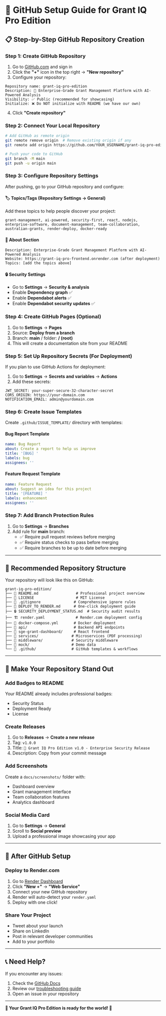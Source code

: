 # 🚀 GitHub Setup Guide for Grant IQ Pro Edition

## 📋 **Step-by-Step GitHub Repository Creation**

### **Step 1: Create GitHub Repository**
1. Go to [GitHub.com](https://github.com) and sign in
2. Click the **"+"** icon in the top right → **"New repository"**
3. Configure your repository:

```
Repository name: grant-iq-pro-edition
Description: 🎯 Enterprise-Grade Grant Management Platform with AI-Powered Analysis
Visibility: ✅ Public (recommended for showcasing)
Initialize: ❌ Do NOT initialize with README (we have our own)
```

4. Click **"Create repository"**

### **Step 2: Connect Your Local Repository**
```bash
# Add GitHub as remote origin
git remote remove origin  # Remove existing origin if any
git remote add origin https://github.com/YOUR_USERNAME/grant-iq-pro-edition.git

# Push your code to GitHub
git branch -M main
git push -u origin main
```

### **Step 3: Configure Repository Settings**
After pushing, go to your GitHub repository and configure:

#### **🏷️ Topics/Tags** (Repository Settings → General)
Add these topics to help people discover your project:
```
grant-management, ai-powered, security-first, react, nodejs, 
enterprise-software, document-management, team-collaboration, 
australian-grants, render-deploy, docker-ready
```

#### **📝 About Section**
```
Description: Enterprise-Grade Grant Management Platform with AI-Powered Analysis
Website: https://grant-iq-pro-frontend.onrender.com (after deployment)
Topics: [add the topics above]
```

#### **🔒 Security Settings**
- Go to **Settings** → **Security & analysis**
- Enable **Dependency graph** ✅
- Enable **Dependabot alerts** ✅
- Enable **Dependabot security updates** ✅

### **Step 4: Create GitHub Pages (Optional)**
1. Go to **Settings** → **Pages**
2. Source: **Deploy from a branch**
3. Branch: **main** / folder: **/ (root)**
4. This will create a documentation site from your README

### **Step 5: Set Up Repository Secrets (For Deployment)**
If you plan to use GitHub Actions for deployment:

1. Go to **Settings** → **Secrets and variables** → **Actions**
2. Add these secrets:
```
JWT_SECRET: your-super-secure-32-character-secret
CORS_ORIGIN: https://your-domain.com
NOTIFICATION_EMAIL: admin@yourdomain.com
```

### **Step 6: Create Issue Templates**
Create `.github/ISSUE_TEMPLATE/` directory with templates:

#### Bug Report Template
```yaml
name: Bug Report
about: Create a report to help us improve
title: '[BUG] '
labels: bug
assignees: ''
```

#### Feature Request Template  
```yaml
name: Feature Request
about: Suggest an idea for this project
title: '[FEATURE] '
labels: enhancement
assignees: ''
```

### **Step 7: Add Branch Protection Rules**
1. Go to **Settings** → **Branches**
2. Add rule for **main** branch:
   - ✅ Require pull request reviews before merging
   - ✅ Require status checks to pass before merging
   - ✅ Require branches to be up to date before merging

---

## 🎯 **Recommended Repository Structure**

Your repository will look like this on GitHub:

```
grant-iq-pro-edition/
├── 📄 README.md                 # Professional project overview
├── 📄 LICENSE                   # MIT License
├── 📄 .gitignore               # Comprehensive ignore rules
├── 🚀 DEPLOY_TO_RENDER.md      # One-click deployment guide
├── 🔒 SECURITY_DEPLOYMENT_STATUS.md  # Security audit results
├── 🏗️ render.yaml              # Render.com deployment config
├── 🐳 docker-compose.yml       # Docker deployment
├── 📁 api/                     # Backend API endpoints
├── 📁 sge-grant-dashboard/     # React frontend
├── 📁 services/               # Microservices (PDF processing)
├── 📁 middleware/             # Security middleware
├── 📁 mock/                   # Demo data
└── 📁 .github/                # GitHub templates & workflows
```

---

## 🌟 **Make Your Repository Stand Out**

### **Add Badges to README**
Your README already includes professional badges:
- Security Status
- Deployment Ready
- License

### **Create Releases**
1. Go to **Releases** → **Create a new release**
2. Tag: `v1.0.0`
3. Title: `🚀 Grant IQ Pro Edition v1.0 - Enterprise Security Release`
4. Description: Copy from your commit message

### **Add Screenshots**
Create a `docs/screenshots/` folder with:
- Dashboard overview
- Grant management interface
- Team collaboration features
- Analytics dashboard

### **Social Media Card**
1. Go to **Settings** → **General**
2. Scroll to **Social preview**
3. Upload a professional image showcasing your app

---

## 🚀 **After GitHub Setup**

### **Deploy to Render.com**
1. Go to [Render Dashboard](https://dashboard.render.com/)
2. Click **"New +"** → **"Web Service"**
3. Connect your new GitHub repository
4. Render will auto-detect your `render.yaml`
5. Deploy with one click!

### **Share Your Project**
- Tweet about your launch
- Share on LinkedIn
- Post in relevant developer communities
- Add to your portfolio

---

## 📞 **Need Help?**

If you encounter any issues:
1. Check the [GitHub Docs](https://docs.github.com)
2. Review our [troubleshooting guide](./TROUBLESHOOTING.md)
3. Open an issue in your repository

---

**🎉 Your Grant IQ Pro Edition is ready for the world! 🌟**
